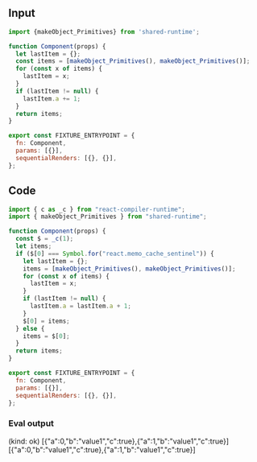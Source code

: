 
## Input

```javascript
import {makeObject_Primitives} from 'shared-runtime';

function Component(props) {
  let lastItem = {};
  const items = [makeObject_Primitives(), makeObject_Primitives()];
  for (const x of items) {
    lastItem = x;
  }
  if (lastItem != null) {
    lastItem.a += 1;
  }
  return items;
}

export const FIXTURE_ENTRYPOINT = {
  fn: Component,
  params: [{}],
  sequentialRenders: [{}, {}],
};

```

## Code

```javascript
import { c as _c } from "react-compiler-runtime";
import { makeObject_Primitives } from "shared-runtime";

function Component(props) {
  const $ = _c(1);
  let items;
  if ($[0] === Symbol.for("react.memo_cache_sentinel")) {
    let lastItem = {};
    items = [makeObject_Primitives(), makeObject_Primitives()];
    for (const x of items) {
      lastItem = x;
    }
    if (lastItem != null) {
      lastItem.a = lastItem.a + 1;
    }
    $[0] = items;
  } else {
    items = $[0];
  }
  return items;
}

export const FIXTURE_ENTRYPOINT = {
  fn: Component,
  params: [{}],
  sequentialRenders: [{}, {}],
};

```
      
### Eval output
(kind: ok) [{"a":0,"b":"value1","c":true},{"a":1,"b":"value1","c":true}]
[{"a":0,"b":"value1","c":true},{"a":1,"b":"value1","c":true}]